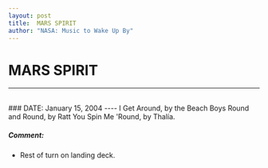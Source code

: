 ```yaml
---
layout: post
title:  MARS SPIRIT
author: "NASA: Music to Wake Up By"
---
```


# MARS SPIRIT
----
<br/>
### DATE: January 15, 2004
----
I Get Around, by the Beach Boys
Round and Round, by Ratt
You Spin Me 'Round, by Thalía.

##### Comment:
* Rest of turn on landing deck.

